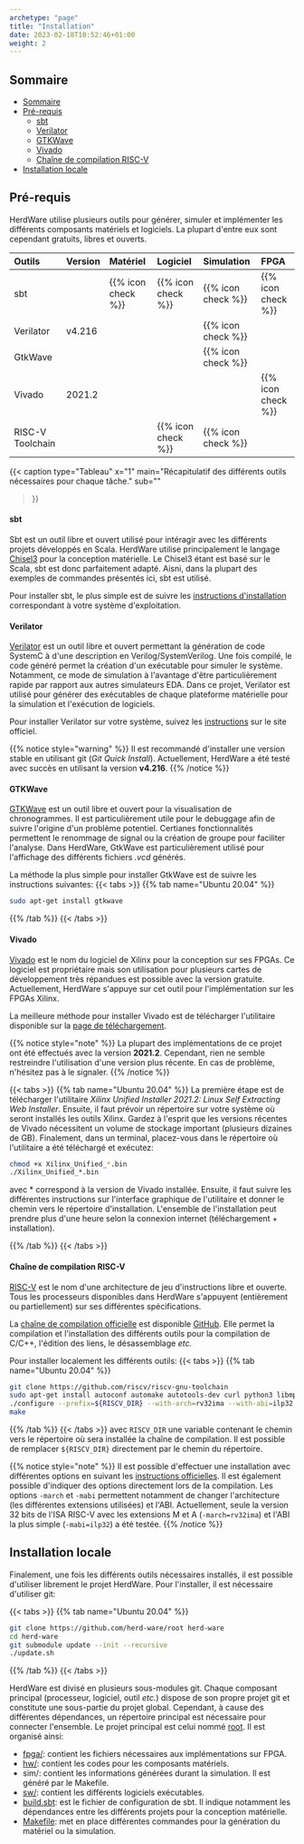 ```yaml
---
archetype: "page"
title: "Installation"
date: 2023-02-18T10:52:46+01:00
weight: 2
---
```


## Sommaire
- [Sommaire](#sommaire)
- [Pré-requis](#pré-requis)
    - [sbt](#sbt)
    - [Verilator](#verilator)
    - [GTKWave](#gtkwave)
    - [Vivado](#vivado)
    - [Chaîne de compilation RISC-V](#chaîne-de-compilation-risc-v)
- [Installation locale](#installation-locale)

## Pré-requis
HerdWare utilise plusieurs outils pour générer, simuler et implémenter les différents composants matériels et logiciels.
La plupart d'entre eux sont cependant gratuits, libres et ouverts.

| Outils           | Version | Matériel           | Logiciel           | Simulation         | FPGA               | 
|:-----------------|---------|:-------------------|:-------------------|:-------------------|:-------------------|
| sbt              |         |{{% icon check %}} | {{% icon check %}} | {{% icon check %}} | {{% icon check %}} |
| Verilator        | v4.216  |                   |                    | {{% icon check %}} |                    |
| GtkWave          |         |                   |                    | {{% icon check %}} |                    |
| Vivado           | 2021.2  |                   |                    |                    | {{% icon check %}} |
| RISC-V Toolchain |         |                   | {{% icon check %}} | {{% icon check %}} |                    |

{{< caption 
  type="Tableau" 
  x="1"
  main="Récapitulatif des différents outils nécessaires pour chaque tâche."
  sub=""
>}}

#### sbt
Sbt est un outil libre et ouvert utilisé pour intéragir avec les différents projets développés en Scala.
HerdWare utilise principalement le langage [Chisel3](https://www.chisel-lang.org/) pour la conception matérielle.
Le Chisel3 étant est basé sur le Scala, sbt est donc parfaitement adapté.
Aisni, dans la plupart des exemples de commandes présentés ici, sbt est utilisé.

Pour installer sbt, le plus simple est de suivre les [instructions d'installation](https://www.scala-sbt.org/1.x/docs/Installing-sbt-on-Linux.html) correspondant à votre système d'exploitation.

#### Verilator
[Verilator](https://www.veripool.org/verilator/) est un outil libre et ouvert permettant la génération de code SystemC à d'une description en Verilog/SystemVerilog.
Une fois compilé, le code généré permet la création d'un exécutable pour simuler le système.
Notamment, ce mode de simulation à l'avantage d'être particulièrement rapide par rapport aux autres simulateurs EDA.
Dans ce projet, Verilator est utilisé pour générer des exécutables de chaque plateforme matérielle pour la simulation et l'exécution de logiciels.

Pour installer Verilator sur votre système, suivez les [instructions](https://verilator.org/guide/latest/install.html) sur le site officiel.

{{% notice style="warning" %}}
Il est recommandé d'installer une version stable en utilisant git (*Git Quick Install*).
Actuellement, HerdWare a été testé avec succès en utilisant la version **v4.216**.
{{% /notice %}}

#### GTKWave
[GTKWave](https://gtkwave.sourceforge.net/) est un outil libre et ouvert pour la visualisation de chronogrammes.
Il est particulièrement utile pour le debuggage afin de suivre l'origine d'un problème potentiel.
Certianes fonctionnalités permettent le renommage de signal ou la création de groupe pour faciliter l'analyse.
Dans HerdWare, GtkWave est particulièrement utilisé pour l'affichage des différents fichiers *.vcd* générés.

La méthode la plus simple pour installer GtkWave est de suivre les instructions suivantes:
{{< tabs >}}
{{% tab name="Ubuntu 20.04" %}}
```bash
sudo apt-get install gtkwave
```
{{% /tab %}}
{{< /tabs >}}

#### Vivado
[Vivado](https://www.xilinx.com/products/design-tools/vivado.html) est le nom du logiciel de Xilinx pour la conception sur ses FPGAs.
Ce logiciel est propriétaire mais son utilisation pour plusieurs cartes de développement très répandues est possible avec la version gratuite.
Actuellement, HerdWare s'appuye sur cet outil pour l'implémentation sur les FPGAs Xilinx.

La meilleure méthode pour installer Vivado est de télécharger l'utilitaire disponible sur la [page de téléchargement](https://www.xilinx.com/support/download/index.html/content/xilinx/en/downloadNav/vivado-design-tools/2021-2.html).

{{% notice style="note" %}}
La plupart des implémentations de ce projet ont été effectués avec la version **2021.2**.
Cependant, rien ne semble restreindre l'utilisation d'une version plus récente.
En cas de problème, n'hésitez pas à le signaler.
{{% /notice %}}

{{< tabs >}}
{{% tab name="Ubuntu 20.04" %}}
La première étape est de télécharger l'utilitaire *Xilinx Unified Installer 2021.2: Linux Self Extracting Web Installer*.
Ensuite, il faut prévoir un répertoire sur votre système où seront installés les outils Xilinx.
Gardez à l'esprit que les versions récentes de Vivado nécessitent un volume de stockage important (plusieurs dizaines de GB).
Finalement, dans un terminal, placez-vous dans le répertoire où l'utilitaire a été téléchargé et exécutez:

```bash
chmod +x Xilinx_Unified_*.bin
./Xilinx_Unified_*.bin
```

avec * correspond à la version de Vivado installée.
Ensuite, il faut suivre les différentes instructions sur l'interface graphique de l'utilitaire et donner le chemin vers le répertoire d'installation.
L'ensemble de l'installation peut prendre plus d'une heure selon la connexion internet (téléchargement + installation).

{{% /tab %}}
{{< /tabs >}}

#### Chaîne de compilation RISC-V
[RISC-V](https://riscv.org/) est le nom d'une architecture de jeu d'instructions libre et ouverte.
Tous les processeurs disponibles dans HerdWare s'appuyent (entièrement ou partiellement) sur ses différentes spécifications.

La [chaîne de compilation officielle](https://github.com/riscv-collab/riscv-gnu-toolchain) est disponible [GitHub](https://github.com/riscv-collab/riscv-gnu-toolchain).
Elle permet la compilation et l'installation des différents outils pour la compilation de C/C++, l'édition des liens, le désassemblage *etc.*

Pour installer localement les différents outils:
{{< tabs >}}
{{% tab name="Ubuntu 20.04" %}}
```bash
git clone https://github.com/riscv/riscv-gnu-toolchain
sudo apt-get install autoconf automake autotools-dev curl python3 libmpc-dev libmpfr-dev libgmp-dev gawk build-essential bison flex texinfo gperf libtool patchutils bc zlib1g-dev libexpat-dev ninja-build
./configure --prefix=${RISCV_DIR} --with-arch=rv32ima --with-abi=ilp32
make
```
{{% /tab %}}
{{< /tabs >}}
avec `RISCV_DIR` une variable contenant le chemin vers le répertoire où sera installée la chaîne de compilation.
Il est possible de remplacer `${RISCV_DIR}` directement par le chemin du répertoire.

{{% notice style="note" %}}
Il est possible d'effectuer une installation avec différentes options en suivant les [instructions officielles](https://github.com/riscv-collab/riscv-gnu-toolchain#readme).
Il est également possible d'indiquer des options directement lors de la compilation.
Les options `-march` et `-mabi` permettent notamment de changer l'architecture (les différentes extensions utilisées) et l'ABI.
Actuellement, seule la version 32 bits de l'ISA RISC-V avec les extensions M et A (`-march=rv32ima`) et l'ABI la plus simple (`-mabi=ilp32`) a été testée.
{{% /notice %}}

## Installation locale
Finalement, une fois les différents outils nécessaires installés, il est possible d'utiliser librement le projet HerdWare.
Pour l'installer, il est nécessaire d'utiliser git:

{{< tabs >}}
{{% tab name="Ubuntu 20.04" %}}
```bash
git clone https://github.com/herd-ware/root herd-ware
cd herd-ware
git submodule update --init --recursive
./update.sh
```
{{% /tab %}}
{{< /tabs >}}

HerdWare est divisé en plusieurs sous-modules git.
Chaque composant principal (processeur, logiciel, outil *etc.*) dispose de son propre projet git et constitute une sous-partie du projet global.
Cependant, à cause des différentes dépendances, un répertoire principal est nécessaire pour connecter l'ensemble.
Le projet principal est celui nommé [root](https://github.com/herd-ware/root).
Il est organisé ainsi:
- [fpga/](https://github.com/herd-ware/root/tree/main/fpga): contient les fichiers nécessaires aux implémentations sur FPGA. 
- [hw/](https://github.com/herd-ware/root/tree/main/hw): contient les codes pour les composants matériels.
- sim/: contient les informations générées durant la simulation. Il est généré par le Makefile. 
- [sw/](https://github.com/herd-ware/root/tree/main/sw): contient les différents logiciels exécutables.
- [build.sbt](https://github.com/herd-ware/root/blob/main/build.sbt): est le fichier de configuration de sbt. Il indique notamment les dépendances entre les différents projets pour la conception matérielle.
- [Makefile](https://github.com/herd-ware/root/blob/main/Makefile): met en place différentes commandes pour la génération du matériel ou la simulation.